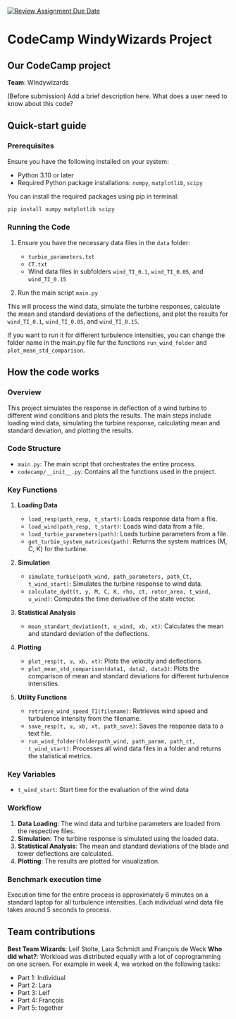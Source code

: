 [![Review Assignment Due Date](https://classroom.github.com/assets/deadline-readme-button-22041afd0340ce965d47ae6ef1cefeee28c7c493a6346c4f15d667ab976d596c.svg)](https://classroom.github.com/a/NbRStOuB)
# CodeCamp WindyWizards Project

## Our CodeCamp project

**Team**: WIndywizards   

(Before submission) Add a brief description here. What does a
user need to know about this code?  

## Quick-start guide
### Prerequisites

Ensure you have the following installed on your system:
- Python 3.10 or later
- Required Python package installations: `numpy`, `matplotlib`, `scipy`

You can install the required packages using pip in terminal:
```sh
pip install numpy matplotlib scipy
```

### Running the Code

1. Ensure you have the necessary data files in the `data` folder:
   - `turbie_parameters.txt`
   - `CT.txt`
   - Wind data files in subfolders `wind_TI_0.1`, `wind_TI_0.05`, and `wind_TI_0.15`

2. Run the main script `main.py`

This will process the wind data, simulate the turbine responses, calculate the mean and standard deviations of the deflections, and plot the results for `wind_TI_0.1`, `wind_TI_0.05`, and `wind_TI_0.15`.

If you want to run it for different turbulence intensities, you can change the folder name in the main.py file fur the functions `run_wind_folder` and `plot_mean_std_comparison`.

## How the code works

### Overview

This project simulates the response in deflection of a wind turbine to different wind conditions and plots the results. The main steps include loading wind data, simulating the turbine response, calculating mean and standard deviation, and plotting the results.

### Code Structure

- `main.py`: The main script that orchestrates the entire process.
- `codecamp/__init__.py`: Contains all the functions used in the project.

### Key Functions

1. **Loading Data**
   - `load_resp(path_resp, t_start)`: Loads response data from a file.
   - `load_wind(path_resp, t_start)`: Loads wind data from a file.
   - `load_turbie_parameters(path)`: Loads turbine parameters from a file.
   - `get_turbie_system_matrices(path)`: Returns the system matrices (M, C, K) for the turbine.

2. **Simulation**
   - `simulate_turbie(path_wind, path_parameters, path_Ct, t_wind_start)`: Simulates the turbine response to wind data.
   - `calculate_dydt(t, y, M, C, K, rho, ct, rotor_area, t_wind, u_wind)`: Computes the time derivative of the state vector.

3. **Statistical Analysis**
   - `mean_standart_deviation(t, u_wind, xb, xt)`: Calculates the mean and standard deviation of the deflections.

4. **Plotting**
   - `plot_resp(t, u, xb, xt)`: Plots the velocity and deflections.
   - `plot_mean_std_comparison(data1, data2, data3)`: Plots the comparison of mean and standard deviations for different turbulence intensities.

5. **Utility Functions**
   - `retrieve_wind_speed_TI(filename)`: Retrieves wind speed and turbulence intensity from the filename.
   - `save_resp(t, u, xb, xt, path_save)`: Saves the response data to a text file.
   - `run_wind_folder(folderpath_wind, path_param, path_ct, t_wind_start)`: Processes all wind data files in a folder and returns the statistical metrics.

### Key Variables

- `t_wind_start`: Start time for the evaluation of the wind data

### Workflow

1. **Data Loading**: The wind data and turbine parameters are loaded from the respective files.
2. **Simulation**: The turbine response is simulated using the loaded data.
3. **Statistical Analysis**: The mean and standard deviations of the blade and tower deflections are calculated.
4. **Plotting**: The results are plotted for visualization.

### Benchmark execution time

Execution time for the entire process is approximately 6 minutes on a standard laptop for all turbulence intensities. Each individual wind data file takes around 5 seconds to process.


## Team contributions

**Best Team Wizards**: Leif Stolte, Lara Schmidt and François de Weck
**Who did what?**:  Workload was distributed equally with a lot of coprogramming on one screen.
For example in week 4, we worked on the following tasks:
- Part 1: Individual
- Part 2: Lara
- Part 3: Leif
- Part 4: François
- Part 5: together
```


